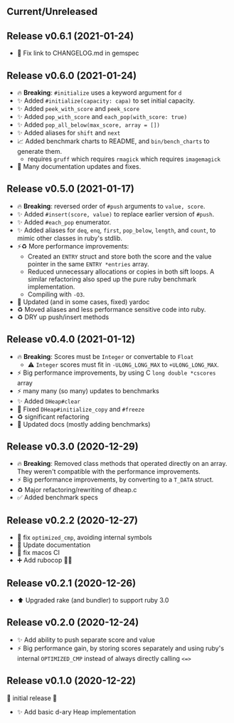 ## Current/Unreleased

## Release v0.6.1 (2021-01-24)

* 📝 Fix link to CHANGELOG.md in gemspec

## Release v0.6.0 (2021-01-24)

* 🔥 **Breaking**: `#initialize` uses a keyword argument for `d`
* ✨ Added `#initialize(capacity: capa)` to set initial capacity.
* ✨ Added `peek_with_score` and `peek_score`
* ✨ Added `pop_with_score` and `each_pop(with_score: true)`
* ✨ Added `pop_all_below(max_score, array = [])`
* ✨ Added aliases for `shift` and `next`
* 📈 Added benchmark charts to README, and `bin/bench_charts` to generate them.
    * requires `gruff` which requires `rmagick` which requires `imagemagick`
* 📝 Many documentation updates and fixes.

## Release v0.5.0 (2021-01-17)

* 🔥 **Breaking**: reversed order of `#push` arguments to `value, score`.
* ✨ Added `#insert(score, value)` to replace earlier version of `#push`.
* ✨ Added `#each_pop` enumerator.
* ✨ Added aliases for `deq`, `enq`, `first`, `pop_below`, `length`, and
    `count`, to mimic other classes in ruby's stdlib.
* ⚡️♻️  More performance improvements:
    * Created an `ENTRY` struct and store both the score and the value pointer in
      the same `ENTRY *entries` array.
    * Reduced unnecessary allocations or copies in both sift loops.  A similar
      refactoring also sped up the pure ruby benchmark implementation.
    * Compiling with `-O3`.
* 📝 Updated (and in some cases, fixed) yardoc
* ♻️  Moved aliases and less performance sensitive code into ruby.
* ♻️  DRY up push/insert methods

## Release v0.4.0 (2021-01-12)

* 🔥 **Breaking**: Scores must be `Integer` or convertable to `Float`
    * ⚠️  `Integer` scores must fit in `-ULONG_LONG_MAX` to `+ULONG_LONG_MAX`.
* ⚡️ Big performance improvements, by using C `long double *cscores` array
* ⚡️ many many (so many) updates to benchmarks
* ✨ Added `DHeap#clear`
* 🐛 Fixed `DHeap#initialize_copy` and `#freeze`
* ♻️  significant refactoring
* 📝 Updated docs (mostly adding benchmarks)

## Release v0.3.0 (2020-12-29)

* 🔥 **Breaking**: Removed class methods that operated directly on an array.
    They weren't compatible with the performance improvements.
* ⚡️ Big performance improvements, by converting to a `T_DATA` struct.
* ♻️  Major refactoring/rewriting of dheap.c
* ✅ Added benchmark specs

## Release v0.2.2 (2020-12-27)

* 🐛 fix `optimized_cmp`, avoiding internal symbols
* 📝 Update documentation
* 💚 fix macos CI
* ➕ Add rubocop 👮🎨

## Release v0.2.1 (2020-12-26)

* ⬆️  Upgraded rake (and bundler) to support ruby 3.0

## Release v0.2.0 (2020-12-24)

* ✨ Add ability to push separate score and value
* ⚡️ Big performance gain, by storing scores separately and using ruby's
  internal `OPTIMIZED_CMP` instead of always directly calling `<=>`

## Release v0.1.0 (2020-12-22)

🎉 initial release 🎉

* ✨ Add basic d-ary Heap implementation
